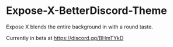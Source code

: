 # Expose-X-BetterDiscord-Theme
Expose X blends the entire background in with a round taste.

Currently in beta at https://discord.gg/BHmTYkD
